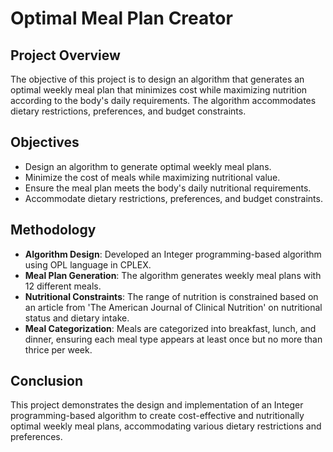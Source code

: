 # Optimal Meal Plan Creator

## Project Overview

The objective of this project is to design an algorithm that generates an optimal weekly meal plan that minimizes cost while maximizing nutrition according to the body's daily requirements. The algorithm accommodates dietary restrictions, preferences, and budget constraints.

## Objectives

- Design an algorithm to generate optimal weekly meal plans.
- Minimize the cost of meals while maximizing nutritional value.
- Ensure the meal plan meets the body's daily nutritional requirements.
- Accommodate dietary restrictions, preferences, and budget constraints.

## Methodology

- **Algorithm Design**: Developed an Integer programming-based algorithm using OPL language in CPLEX.
- **Meal Plan Generation**: The algorithm generates weekly meal plans with 12 different meals.
- **Nutritional Constraints**: The range of nutrition is constrained based on an article from 'The American Journal of Clinical Nutrition' on nutritional status and dietary intake.
- **Meal Categorization**: Meals are categorized into breakfast, lunch, and dinner, ensuring each meal type appears at least once but no more than thrice per week.

## Conclusion

This project demonstrates the design and implementation of an Integer programming-based algorithm to create cost-effective and nutritionally optimal weekly meal plans, accommodating various dietary restrictions and preferences.
